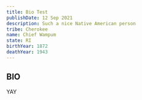 ```yaml
---
title: Bio Test
publishDate: 12 Sep 2021
description: Such a nice Native American person
tribe: Cherokee
name: Chief Wampum
state: RI
birthYear: 1872
deathYear: 1943
---
```


## BIO

YAY
